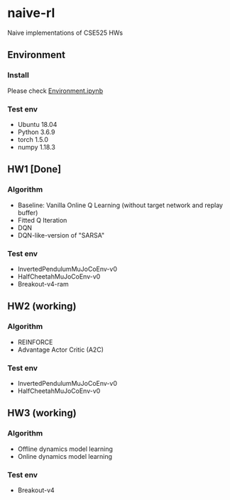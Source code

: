 # naive-rl
Naive implementations of CSE525 HWs

## Environment

### Install
Please check [Environment.ipynb](/Environment.ipynb)

### Test env
* Ubuntu 18.04
* Python 3.6.9
* torch 1.5.0
* numpy 1.18.3

## HW1 [Done]
### Algorithm
* Baseline: Vanilla Online Q Learning (without target network and replay buffer)
* Fitted Q Iteration
* DQN
* DQN-like-version of "SARSA"

### Test env
* InvertedPendulumMuJoCoEnv-v0
* HalfCheetahMuJoCoEnv-v0
* Breakout-v4-ram

## HW2 (working)
### Algorithm
* REINFORCE
* Advantage Actor Critic (A2C)

### Test env
* InvertedPendulumMuJoCoEnv-v0
* HalfCheetahMuJoCoEnv-v0

## HW3 (working)
### Algorithm
* Offline dynamics model learning
* Online dynamics model learning

### Test env
* Breakout-v4

